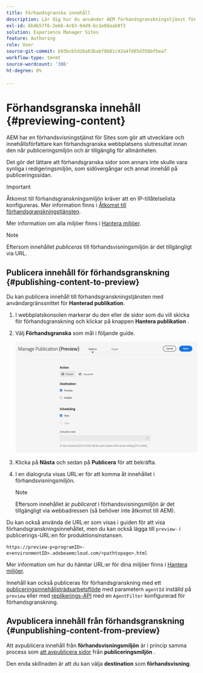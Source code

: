 ```yaml
---
title: Förhandsgranska innehåll
description: Lär dig hur du använder AEM förhandsgranskningstjänst för att förhandsgranska innehåll innan du publicerar.
exl-id: 6b4b57f6-2e66-4c83-94d9-bc1e0daab0f3
solution: Experience Manager Sites
feature: Authoring
role: User
source-git-commit: b93bcb5d26a63babf0b81c92a4fd85d358bfbea7
workflow-type: tm+mt
source-wordcount: '306'
ht-degree: 0%

---
```



# Förhandsgranska innehåll {#previewing-content}

AEM har en förhandsvisningstjänst för Sites som gör att utvecklare och innehållsförfattare kan förhandsgranska webbplatsens slutresultat innan den når publiceringsmiljön och är tillgänglig för allmänheten.

Det gör det lättare att förhandsgranska sidor som annars inte skulle vara synliga i redigeringsmiljön, som sidövergångar och annat innehåll på publiceringssidan.

>[!IMPORTANT]
>
>Åtkomst till förhandsgranskningsmiljön kräver att en IP-tillåtelselista konfigureras. Mer information finns i [Åtkomst till förhandsgranskningstjänsten](/help/implementing/cloud-manager/manage-environments.md#access-preview-service#access-preview-service).
>
>Mer information om alla miljöer finns i [Hantera miljöer](/help/implementing/cloud-manager/manage-environments.md#access-preview-service).

>[!NOTE]
>
>Eftersom innehållet *publiceras* till förhandsvisningsmiljön är det tillgängligt via URL.

## Publicera innehåll för förhandsgranskning {#publishing-content-to-preview}

Du kan publicera innehåll till förhandsgranskningstjänsten med användargränssnittet för **Hanterad publikation**.

1. I webbplatskonsolen markerar du den eller de sidor som du vill skicka för förhandsgranskning och klickar på knappen **Hantera publikation** .
1. Välj **Förhandsgranska** som mål i följande guide.

   ![hanterad publikation](/help/sites-cloud/authoring/assets/previewmanagedpublication.png)

1. Klicka på **Nästa** och sedan på **Publicera** för att bekräfta.

1. I en dialogruta visas URL:er för att komma åt innehållet i förhandsvisningsmiljön.

   >[!NOTE]
   >
   >Eftersom innehållet är *publicerat* i förhandsvisningsmiljön är det tillgängligt via webbadressen (så behöver inte åtkomst till AEM).

Du kan också använda de URL:er som visas i guiden för att visa förhandsgranskningsinnehållet, men du kan också lägga till `preview-` i publicerings-URL:en för produktionsinstansen.

```
https://preview-p<programID>-e>environmentID>.adobeaemcloud.com/<pathtopage>.html
```

Mer information om hur du hämtar URL:er för dina miljöer finns i [Hantera miljöer](/help/implementing/cloud-manager/manage-environments.md).

Innehåll kan också publiceras för förhandsgranskning med ett [publiceringsinnehållsträdsarbetsflöde](/help/operations/replication.md#publish-content-tree-workflow) med parametern `agentId` inställd på `preview` eller med [replikerings-API](/help/operations/replication.md#replication-api) med en `AgentFilter` konfigurerad för förhandsgranskning.

## Avpublicera innehåll från förhandsgranskning {#unpublishing-content-from-preview}

Att avpublicera innehåll från **förhandsvisningsmiljön** är i princip samma process som [att avpublicera sidor](/help/sites-cloud/authoring/sites-console/publishing-pages.md#unpublishing-pages) från **publiceringsmiljön** .

Den enda skillnaden är att du kan välja **destination** som **förhandsvisning**.
